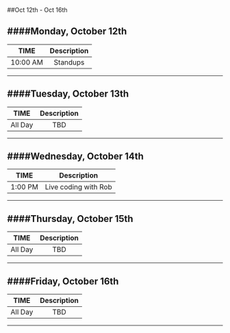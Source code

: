 ##Oct 12th - Oct 16th

####Monday, October 12th
---
|TIME| Description|
|:---:|:---:|
|10:00 AM|Standups|
---

####Tuesday, October 13th
---
|TIME| Description|
|:---:|:---:|
|All Day|TBD|
---

####Wednesday, October 14th
---
|TIME| Description|
|:---:|:---:|
|1:00 PM|Live coding with Rob|
---

####Thursday, October 15th
---
|TIME| Description|
|:---:|:---:|
|All Day|TBD|
---

####Friday, October 16th
---
|TIME| Description|
|:---:|:---:|
|All Day|TBD|
---
